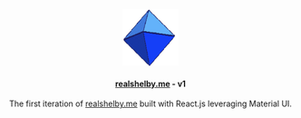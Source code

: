 <p align="center">
  <img src="public/favicon.ico" width="100px" height="100px" />
</p>
<h4 align="center">
  <a href="realshelby.me">realshelby.me</a> - v1
</h4>
<p align="center">
  The first iteration of <a href="realshelby.me">realshelby.me</a>
  built with React.js leveraging Material UI.
</p>
